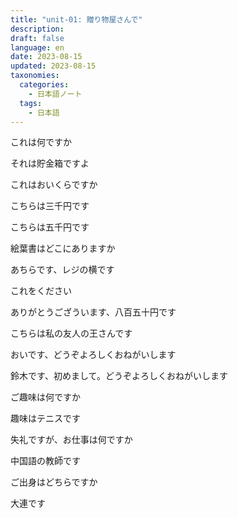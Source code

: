 ```yaml
---
title: "unit-01: 贈り物屋さんで"
description: 
draft: false
language: en
date: 2023-08-15
updated: 2023-08-15
taxonomies:
  categories:
    - 日本語ノート
  tags:
    - 日本語
---
```


これは何ですか

それは貯金箱ですよ

これはおいくらですか

こちらは三千円です

こちらは五千円です　

<!-- more -->

絵葉書はどこにありますか

あちらです、レジの横です

これをください

ありがとうござういます、八百五十円です

こちらは私の友人の王さんです

おいです、どうぞよろしくおねがいします

鈴木です、初めまして。どうぞよろしくおねがいします

ご趣味は何ですか

趣味はテニスです

失礼ですが、お仕事は何ですか

中国語の教師です

ご出身はどちらですか

大連です
